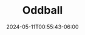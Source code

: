 ---
title: "Oddball"
date: 2024-05-11T00:55:43-06:00
tags: ["skies", "canada", "alberta", "calgary", "lights", "aurora", "trees"]
location: "Somewhere outside of Calgary"
imageUrl: "https://live.staticflickr.com/65535/53712918812_b97bc753b2_o.jpg"
width: 4310
height: 2870
---